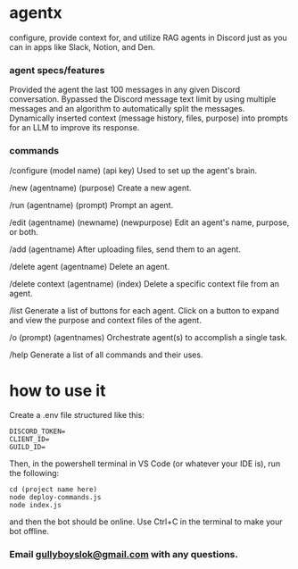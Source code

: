 # agentx
configure, provide context for, and utilize RAG agents in Discord just as you can in apps like Slack, Notion, and Den.

### agent specs/features

Provided the agent the last 100 messages in any given Discord conversation.
Bypassed the Discord message text limit by using multiple messages and an algorithm to automatically split the messages.
Dynamically inserted context (message history, files, purpose) into prompts for an LLM to improve its response.

### commands

/configure (model name) (api key)
Used to set up the agent's brain.

/new (agentname) (purpose)
Create a new agent.

/run (agentname) (prompt)
Prompt an agent.

/edit (agentname) (newname) (newpurpose)
Edit an agent's name, purpose, or both.

/add (agentname)
After uploading files, send them to an agent.

/delete agent (agentname)
Delete an agent.

/delete context (agentname) (index)
Delete a specific context file from an agent.

/list
Generate a list of buttons for each agent. Click on a button to expand and view the purpose and context files of the agent.

/o (prompt) (agentnames)
Orchestrate agent(s) to accomplish a single task.

/help
Generate a list of all commands and their uses.

# how to use it

Create a .env file structured like this:

```
DISCORD_TOKEN=
CLIENT_ID=
GUILD_ID=
```

Then, in the powershell terminal in VS Code (or whatever your IDE is), run the following:

```
cd (project name here)
node deploy-commands.js
node index.js
```

and then the bot should be online. Use Ctrl+C in the terminal to make your bot offline.

### Email gullyboyslok@gmail.com with any questions.
